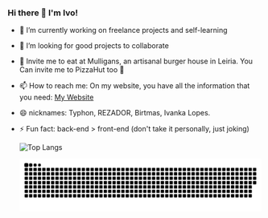### Hi there 👋 I'm Ivo! 

- 🔭 I’m currently working on freelance projects and self-learning
- 👯 I’m looking for good projects to collaborate
- 🍔 Invite me to eat at Mulligans, an artisanal burger house in Leiria. You Can invite me to PizzaHut too 🍕
- 📫 How to reach me: On my website, you have all the information that you need: [My Website](https://ivolopes-developer.github.io/MyResume/)
- 😄 nicknames: Typhon, REZADOR, Birtmas, Ivanka Lopes.
- ⚡ Fun fact: back-end > front-end (don't take it personally, just joking)



  ![Top Langs](https://github-readme-stats.vercel.app/api/top-langs/?username=ivolopes-developer&hide=css,scss,html&theme=tokyonight)



  ![Snake animation](https://github.com/ivolopes-developer/ivolopes-developer/blob/output/github-contribution-grid-snake.svg)
  
